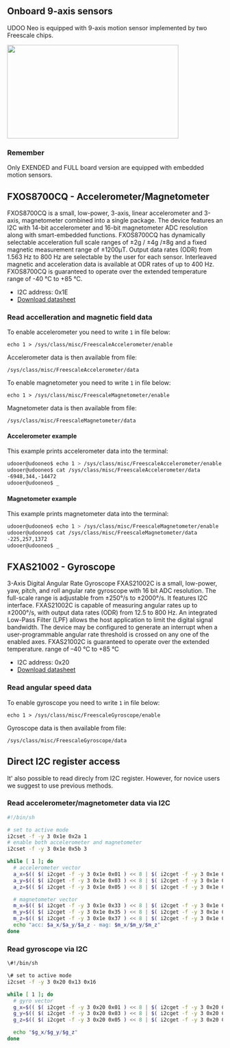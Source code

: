 ## Onboard 9-axis sensors
UDOO Neo is equipped with 9-axis motion sensor implemented by two Freescale chips.

<a href="../img/gionji/DOCS_i2c_channels.JPG" target="_blank"><img style="width:400px; height:218px" src="../img/gionji/DOCS_i2c_channels.JPG"></a>

### Remember
Only EXENDED and FULL board version are equipped with embedded motion sensors.

## FXOS8700CQ - Accelerometer/Magnetometer
FXOS8700CQ is a small, low-power, 3-axis, linear accelerometer and 3-axis, magnetometer combined into a single package. The device features an I2C with 14-bit accelerometer and 16-bit magnetometer ADC resolution along with smart-embedded functions. FXOS8700CQ has dynamically selectable acceleration full scale ranges of ±2g / ±4g /±8g and a fixed magnetic measurement range of ±1200μT. Output data rates (ODR) from 1.563 Hz to 800 Hz are selectable by the user for each sensor. Interleaved magnetic and acceleration data is available at ODR rates of up to 400 Hz. FXOS8700CQ is guaranteed to operate over the extended temperature range of -40 °C to +85 °C.

* I2C address: 0x1E
* [Download datasheet](http://cache.freescale.com/files/sensors/doc/data_sheet/FXOS8700CQ.pdf)

### Read accelleration and magnetic field data
To enable accelerometer you need to write `1` in file below:

    echo 1 > /sys/class/misc/FreescaleAccelerometer/enable

Accelerometer data is then available from file:

    /sys/class/misc/FreescaleAccelerometer/data


To enable magnetometer you need to write `1` in file below:

    echo 1 > /sys/class/misc/FreescaleMagnetometer/enable

Magnetometer data is then available from file:

    /sys/class/misc/FreescaleMagnetometer/data


#### Accelerometer example
This example prints accelerometer data into the terminal:
``` bash
udooer@udooneo$ echo 1 > /sys/class/misc/FreescaleAccelerometer/enable
udooer@udooneo$ cat /sys/class/misc/FreescaleAccelerometer/data
-6948,344,-14472
udooer@udooneo$ _
```

#### Magnetometer example
This example prints magnetometer data into the terminal:
``` bash
udooer@udooneo$ echo 1 > /sys/class/misc/FreescaleMagnetometer/enable
udooer@udooneo$ cat /sys/class/misc/FreescaleMagnetometer/data
-225,257,1372
udooer@udooneo$ _
```

## FXAS21002 - Gyroscope
3-Axis Digital Angular Rate Gyroscope FXAS21002C is a small, low-power, yaw, pitch, and roll angular rate gyroscope with 16 bit ADC resolution. The full-scale range is adjustable from ±250°/s to ±2000°/s. It features I2C interface. FXAS21002C is capable of measuring angular rates up to ±2000°/s, with output data rates (ODR) from 12.5 to 800 Hz. An integrated Low-Pass Filter (LPF) allows the host application to limit the digital signal bandwidth. The device may be configured to generate an interrupt when a user-programmable angular rate threshold is crossed on any one of the enabled axes.
FXAS21002C is guaranteed to operate over the extended temperature.
range of –40 °C to +85 °C

* I2C address: 0x20
* [Download datasheet](http://cache.freescale.com/files/sensors/doc/data_sheet/FXAS21002.pdf)


### Read angular speed data
To enable gyroscope you need to write `1` in file below:

    echo 1 > /sys/class/misc/FreescaleGyroscope/enable

Gyroscope data is then available from file:

    /sys/class/misc/FreescaleGyroscope/data

## Direct I2C register access
It' also possible to read direcly from I2C register. However, for novice users we suggest to use previous methods.

### Read accelerometer/magnetometer data via I2C

``` bash
#!/bin/sh

# set to active mode
i2cset -f -y 3 0x1e 0x2a 1
# enable both accelerometer and magnetometer
i2cset -f -y 3 0x1e 0x5b 3

while [ 1 ]; do
  # accelerometer vector
  a_x=$(( $( i2cget -f -y 3 0x1e 0x01 ) << 8 | $( i2cget -f -y 3 0x1e 0x02 ) ))
  a_y=$(( $( i2cget -f -y 3 0x1e 0x03 ) << 8 | $( i2cget -f -y 3 0x1e 0x04 ) ))
  a_z=$(( $( i2cget -f -y 3 0x1e 0x05 ) << 8 | $( i2cget -f -y 3 0x1e 0x06 ) ))

  # magnetometer vector
  m_x=$(( $( i2cget -f -y 3 0x1e 0x33 ) << 8 | $( i2cget -f -y 3 0x1e 0x34 ) ))
  m_y=$(( $( i2cget -f -y 3 0x1e 0x35 ) << 8 | $( i2cget -f -y 3 0x1e 0x36 ) ))
  m_z=$(( $( i2cget -f -y 3 0x1e 0x37 ) << 8 | $( i2cget -f -y 3 0x1e 0x38 ) ))
  echo "acc: $a_x/$a_y/$a_z - mag: $m_x/$m_y/$m_z"
done
```

### Read gyroscope via I2C

``` bash
\#!/bin/sh

\# set to active mode
i2cset -f -y 3 0x20 0x13 0x16

while [ 1 ]; do
  # gyro vector
  g_x=$(( $( i2cget -f -y 3 0x20 0x01 ) << 8 | $( i2cget -f -y 3 0x20 0x02 ) ))
  g_y=$(( $( i2cget -f -y 3 0x20 0x03 ) << 8 | $( i2cget -f -y 3 0x20 0x04 ) ))
  g_z=$(( $( i2cget -f -y 3 0x20 0x05 ) << 8 | $( i2cget -f -y 3 0x20 0x06 ) ))

  echo "$g_x/$g_y/$g_z"
done
```

